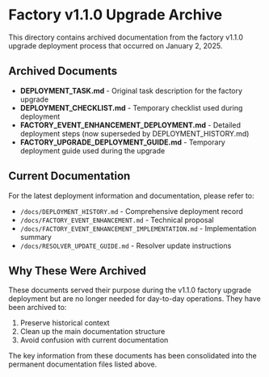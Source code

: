 # Factory v1.1.0 Upgrade Archive

This directory contains archived documentation from the factory v1.1.0 upgrade deployment process that occurred on January 2, 2025.

## Archived Documents

- **DEPLOYMENT_TASK.md** - Original task description for the factory upgrade
- **DEPLOYMENT_CHECKLIST.md** - Temporary checklist used during deployment
- **FACTORY_EVENT_ENHANCEMENT_DEPLOYMENT.md** - Detailed deployment steps (now superseded by DEPLOYMENT_HISTORY.md)
- **FACTORY_UPGRADE_DEPLOYMENT_GUIDE.md** - Temporary deployment guide used during the upgrade

## Current Documentation

For the latest deployment information and documentation, please refer to:

- `/docs/DEPLOYMENT_HISTORY.md` - Comprehensive deployment record
- `/docs/FACTORY_EVENT_ENHANCEMENT.md` - Technical proposal
- `/docs/FACTORY_EVENT_ENHANCEMENT_IMPLEMENTATION.md` - Implementation summary
- `/docs/RESOLVER_UPDATE_GUIDE.md` - Resolver update instructions

## Why These Were Archived

These documents served their purpose during the v1.1.0 factory upgrade deployment but are no longer needed for day-to-day operations. They have been archived to:

1. Preserve historical context
2. Clean up the main documentation structure
3. Avoid confusion with current documentation

The key information from these documents has been consolidated into the permanent documentation files listed above.